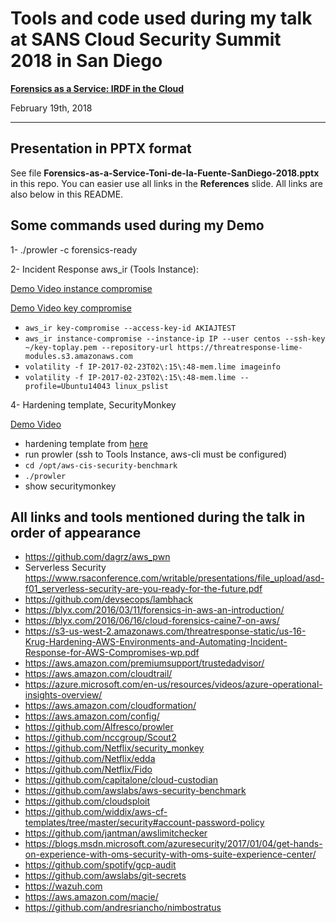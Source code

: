 Tools and code used during my talk at SANS Cloud Security Summit 2018 in San Diego
========

[__Forensics as a Service: IRDF in the Cloud__](https://www.sans.org/event/cloud-security-summit-2018/summit-agenda)

February 19th, 2018

------

## Presentation in PPTX format
See file __Forensics-as-a-Service-Toni-de-la-Fuente-SanDiego-2018.pptx__ in this repo. You can easier use all links in the __References__ slide. All links are also below in this README. 

## Some commands used during my Demo
1- ./prowler -c forensics-ready

2- Incident Response aws_ir (Tools Instance): 

[Demo Video instance compromise](https://www.youtube.com/watch?v=-dnljYRMMsU)

[Demo Video key compromise](https://www.youtube.com/watch?v=-OY0L4BMyLY)


* ```aws_ir key-compromise --access-key-id AKIAJTEST```
* ```aws_ir instance-compromise --instance-ip IP --user centos --ssh-key ~/key-toplay.pem --repository-url https://threatresponse-lime-modules.s3.amazonaws.com```
* ```volatility -f IP-2017-02-23T02\:15\:48-mem.lime imageinfo```
* ```volatility -f IP-2017-02-23T02\:15\:48-mem.lime --profile=Ubuntu14043 linux_pslist```

4- Hardening template, SecurityMonkey 

[Demo Video](https://www.youtube.com/watch?v=xeAfXc9rIwU)

* hardening template from [here](https://github.com/awslabs/aws-security-benchmark/tree/master/aws_cis_foundation_framework)
* run prowler (ssh to Tools Instance, aws-cli must be configured)
* ```cd /opt/aws-cis-security-benchmark```
* ```./prowler```
* show securitymonkey

## All links and tools mentioned during the talk in order of appearance 

* https://github.com/dagrz/aws_pwn
* Serverless Security https://www.rsaconference.com/writable/presentations/file_upload/asd-f01_serverless-security-are-you-ready-for-the-future.pdf
* https://github.com/devsecops/lambhack
* https://blyx.com/2016/03/11/forensics-in-aws-an-introduction/
* https://blyx.com/2016/06/16/cloud-forensics-caine7-on-aws/
* https://s3-us-west-2.amazonaws.com/threatresponse-static/us-16-Krug-Hardening-AWS-Environments-and-Automating-Incident-Response-for-AWS-Compromises-wp.pdf
* https://aws.amazon.com/premiumsupport/trustedadvisor/
* https://aws.amazon.com/cloudtrail/
* https://azure.microsoft.com/en-us/resources/videos/azure-operational-insights-overview/
* https://aws.amazon.com/cloudformation/
* https://aws.amazon.com/config/
* https://github.com/Alfresco/prowler
* https://github.com/nccgroup/Scout2
* https://github.com/Netflix/security_monkey
* https://github.com/Netflix/edda
* https://github.com/Netflix/Fido
* https://github.com/capitalone/cloud-custodian
* https://github.com/awslabs/aws-security-benchmark
* https://github.com/cloudsploit
* https://github.com/widdix/aws-cf-templates/tree/master/security#account-password-policy
* https://github.com/jantman/awslimitchecker
* https://blogs.msdn.microsoft.com/azuresecurity/2017/01/04/get-hands-on-experience-with-oms-security-with-oms-suite-experience-center/
* https://github.com/spotify/gcp-audit
* https://github.com/awslabs/git-secrets
* https://wazuh.com 
* https://aws.amazon.com/macie/
* https://github.com/andresriancho/nimbostratus
